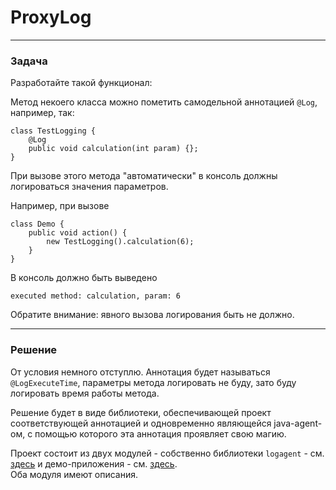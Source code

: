 # ProxyLog
***
### Задача
Разработайте такой функционал:

Метод некоего класса можно пометить самодельной аннотацией `@Log`, например, так:

```
class TestLogging {
    @Log
    public void calculation(int param) {};
}
```
При вызове этого метода "автоматически" в консоль должны логироваться значения параметров.

Например, при вызове
```
class Demo {
    public void action() {
        new TestLogging().calculation(6);
    }
}
```
В консоль должно быть выведено
```
executed method: calculation, param: 6
```

Обратите внимание: явного вызова логирования быть не должно.
***
### Решение
От условия немного отступлю. Аннотация будет называться `@LogExecuteTime`, параметры метода логировать не буду,
зато буду логировать время работы метода.

Решение будет в виде библиотеки, обеспечивающей проект соответствующей аннотацией и
одновременно являющейся java-agent-ом, с помощью которого эта аннотация проявляет свою магию.

Проект состоит из двух модулей - собственно библиотеки `logagent` - см. <a href="https://github.com/Adm123Git/proxyLog/tree/master/agent">здесь</a> и
демо-приложения - см. <a href="https://github.com/Adm123Git/proxyLog/tree/master/application">здесь</a>.<br>
Оба модуля имеют описания.
